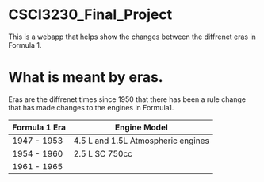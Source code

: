 # CSCI3230_Final_Project

This is a webapp that helps show the changes between the diffrenet eras in Formula 1.

# What is meant by eras.
Eras are the diffrenet times since 1950 that there has been a rule change that has made changes to the engines in Formula1.

 Formula 1 Era | Engine Model       
---------------|-----------------
 1947 - 1953   | 4.5 L and 1.5L Atmospheric engines
 1954 - 1960   | 2.5 L SC 750cc
 1961 - 1965   | 